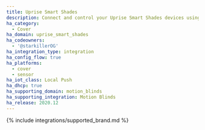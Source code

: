 ```yaml
---
title: Uprise Smart Shades
description: Connect and control your Uprise Smart Shades devices using the Motion Blinds integration
ha_category:
  - Cover
ha_domain: uprise_smart_shades
ha_codeowners:
  - '@starkillerOG'
ha_integration_type: integration
ha_config_flow: true
ha_platforms:
  - cover
  - sensor
ha_iot_class: Local Push
ha_dhcp: true
ha_supporting_domain: motion_blinds
ha_supporting_integration: Motion Blinds
ha_release: 2020.12
---
```


{% include integrations/supported_brand.md %}
